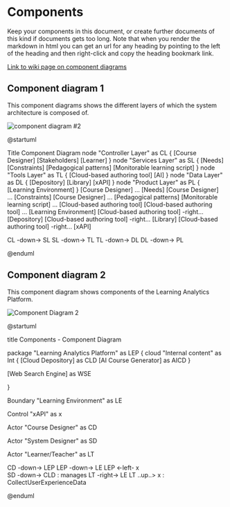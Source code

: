 # Components

Keep your components in this document, or create further documents of this kind if documents gets too long. Note that when you render the markdown in html you can get an url for any heading by pointing to the left of the heading and then right-click and copy the heading bookmark link. 

[Link to wiki page on component diagrams](https://github.sydney.edu.au/crli/EDPC5022-2019/wiki/Component-Diagrams) 

## Component diagram 1
This component diagrams shows the different layers of which the system architecture is composed of. 

![component diagram #2](https://www.plantuml.com/plantuml/img/JP71JiCm44Jl_WgBUty1jOev81aKARbL7BRnAhLmTgFrfb0X_XqxW9ARn_QR6Q-FMK5qcP8nVTI4jk5fPa9IwoAC0fCX3cWV6YOLJWd5UhYZF5Z8jl7sovmRNYIZTPZZI2XlvjmflEELKq39HNe4MG--_ymwb5iSCE-ikjNg5J5KegHb5OYaLRKOOEGn3f3i3AeeLBTVcAAomANKJZKYqcZp877MBQfdJlkS_hTouYKSBf0nM5Zqob9PBNUBx-bvmnqex6YtqWvdpZNwNXyNBmBhwlFKxiXME2o3xk1sXVr_qoUwHM6QogmhPSem3u4_wF1OXc6wJVNUz9jothXDjTwO8r8eF_W3)

@startuml

Title Component Diagram
node "Controller Layer" as CL {
[Course Designer]
[Stakeholders]
[Learner]
}
node "Services Layer" as SL {
[Needs]
[Constraints]
[Pedagogical patterns]
[Monitorable learning script]
}
node "Tools Layer" as TL {
[Cloud-based authoring tool]
[AI]
}
node "Data Layer" as DL {
[Depository]
[Library]
[xAPI]
}
node "Product Layer" as PL {
[Learning Environment]
}
[Course Designer] ... [Needs]
[Course Designer] ... [Constraints]
[Course Designer] ... [Pedagogical patterns]
[Monitorable learning script] ... [Cloud-based authoring tool]
[Cloud-based authoring tool] ... [Learning Environment]
[Cloud-based authoring tool] -right... [Depository]
[Cloud-based authoring tool] -right... [Library]
[Cloud-based authoring tool] -right... [xAPI]

CL -down-> SL
SL -down-> TL
TL -down-> DL
DL -down-> PL

@enduml

## Component diagram 2

This component diagram shows components of the Learning Analytics Platform.

![Component Diagram 2](http://www.plantuml.com/plantuml/png/LP31Yjj038RlUWhXkzDxASkwTYW17m9EsSFIWphHEaF76gEHMuUbxzx99DJiW0-_li_eHy_9I6sP0e1v2unjdEOeB9QmtW9sdaQb2G1cShzePAnw9XKl8pP2uMhU9Jm6ihUeKuMKiDyVyHt1XRYSiJg8iMOHNHHZiQBa8Ru3vlVQ5gtZEIPlKQy_Rhpjkpjj3hdBeedn6mihPQC8pQ7ju2y0lBxmJnoOr5rmBwCNBlnbsCEDVusBd4clM-ji_VOQPMAnHrt8hurY6WDMQtCybFaAqBYy3wj7WuwJ7uMrqBRxZuThCfu-uc73PJ7hfnEJkpnmVyeREwpFyO_KJxUBGVvmooL-gGE_MOqh8WoRdO-3dt4YeP4Jz2UirOyNk_-NuswtpBlT4wxPQcC8xEnxOjslCwjdSToH4S0potcPmZy0)

@startuml

title Components - Component Diagram


package "Learning Analytics Platform" as LEP { 
cloud "Internal content" as Int {
    [Cloud Depository] as CLD
    [AI Course Generator] as AICD
}


[Web Search Engine] as WSE

}

Boundary "Learning Environment" as LE



Control "xAPI" as x

Actor "Course Designer" as CD

Actor "System Designer" as SD

Actor "Learner/Teacher" as LT

CD -down-> LEP
LEP -down-> LE
LEP <-left- x  
SD -down-> CLD : manages
LT -right-> LE
LT ..up..> x : CollectUserExperienceData

@enduml
